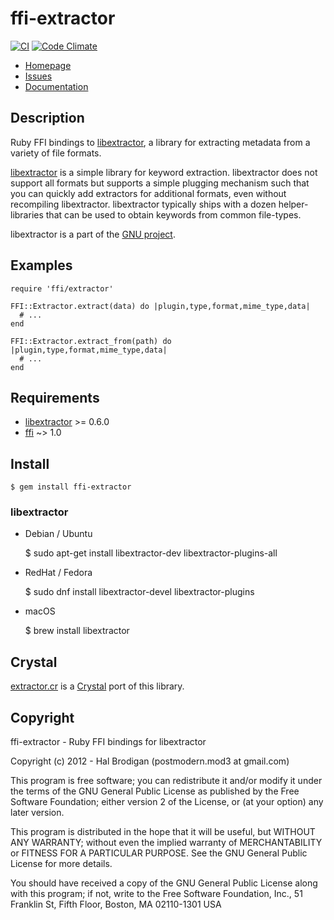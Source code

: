 # ffi-extractor

[![CI](https://github.com/postmodern/ffi-extractor/actions/workflows/ruby.yml/badge.svg)](https://github.com/postmodern/ffi-extractor/actions/workflows/ruby.yml)
[![Code Climate](https://codeclimate.com/github/postmodern/ffi-extractor.svg)](https://codeclimate.com/github/postmodern/ffi-extractor)

* [Homepage](https://github.com/postmodern/ffi-extractor#readme)
* [Issues](https://github.com/postmodern/ffi-extractor/issues)
* [Documentation](http://rubydoc.info/gems/ffi-extractor/frames)

## Description

Ruby FFI bindings to [libextractor], a library for extracting metadata from
a variety of file formats.

[libextractor] is a simple library for keyword extraction.  libextractor
does not support all formats but supports a simple plugging mechanism
such that you can quickly add extractors for additional formats, even
without recompiling libextractor.  libextractor typically ships with a
dozen helper-libraries that can be used to obtain keywords from common
file-types.

libextractor is a part of the [GNU project](http://www.gnu.org/).

## Examples

    require 'ffi/extractor'

    FFI::Extractor.extract(data) do |plugin,type,format,mime_type,data|
      # ...
    end

    FFI::Extractor.extract_from(path) do |plugin,type,format,mime_type,data|
      # ...
    end

## Requirements

* [libextractor] >= 0.6.0
* [ffi] ~> 1.0

## Install

    $ gem install ffi-extractor

### libextractor

* Debian / Ubuntu

    $ sudo apt-get install libextractor-dev libextractor-plugins-all

* RedHat / Fedora

    $ sudo dnf install libextractor-devel libextractor-plugins

* macOS

    $ brew install libextractor

## Crystal

[extractor.cr] is a [Crystal][crystal-lang] port of this library.

[extractor.cr]: https://github.com/postmodern/extractor.cr#readme
[crystal-lang]: https://www.crystal-lang.org/

## Copyright

ffi-extractor - Ruby FFI bindings for libextractor

Copyright (c) 2012 - Hal Brodigan (postmodern.mod3 at gmail.com)

This program is free software; you can redistribute it and/or modify
it under the terms of the GNU General Public License as published by
the Free Software Foundation; either version 2 of the License, or
(at your option) any later version.

This program is distributed in the hope that it will be useful,
but WITHOUT ANY WARRANTY; without even the implied warranty of
MERCHANTABILITY or FITNESS FOR A PARTICULAR PURPOSE.  See the
GNU General Public License for more details.

You should have received a copy of the GNU General Public License
along with this program; if not, write to the Free Software
Foundation, Inc., 51 Franklin St, Fifth Floor, Boston, MA  02110-1301  USA

[libextractor]: http://www.gnu.org/software/libextractor
[ffi]: https://github.com/ffi/ffi#readme

